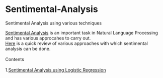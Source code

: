 # Sentimental-Analysis
Sentimental Analysis using various techniques

[Sentimental Analysis](https://en.wikipedia.org/wiki/Sentiment_analysis) is an important task in Natural Language Processing and has various approcahes to carry out.<br />
[Here](Sentimental_Analysis_various_techniques.png) is a quick review of various approaches with which sentimental analysis can be done.<br /><br/>
Contents<br /><br />
1.[Sentimental Analysis using Logistic Regression](Sentimental_Analysis_Using_Logistic_Regression.ipynb)


